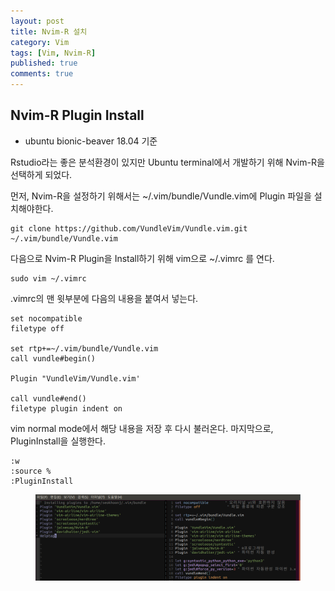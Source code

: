 ```yaml
---
layout: post
title: Nvim-R 설치
category: Vim
tags: [Vim, Nvim-R]
published: true
comments: true
---
```


Nvim-R Plugin Install
----------------
 - ubuntu bionic-beaver 18.04 기준

Rstudio라는 좋은  분석환경이 있지만 Ubuntu terminal에서 개발하기 위해  Nvim-R을 선택하게 되었다. 

먼저,  Nvim-R을 설정하기 위해서는 ~/.vim/bundle/Vundle.vim에 Plugin 파일을 설치해야한다.

``` console
git clone https://github.com/VundleVim/Vundle.vim.git ~/.vim/bundle/Vundle.vim
```

다음으로 Nvim-R Plugin을 Install하기 위해 vim으로 ~/.vimrc 를 연다.

``` console
sudo vim ~/.vimrc
```

.vimrc의 맨 윗부분에 다음의 내용을 붙여서 넣는다.

``` vim
set nocompatible
filetype off

set rtp+=~/.vim/bundle/Vundle.vim
call vundle#begin()

Plugin "VundleVim/Vundle.vim'

call vundle#end()
filetype plugin indent on
```

vim normal mode에서 해당 내용을 저장 후 다시 불러온다.
마지막으로, PluginInstall을 실행한다.

``` vim
:w
:source %
:PluginInstall
```

<center>
<figure>
<img src="/assets/images/Vim/nvim-r-plugininstall.png" alt="">
</figure>
</center>
